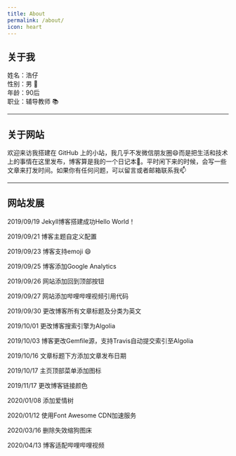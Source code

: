 ```yaml
---
title: About
permalink: /about/
icon: heart
---
```


## 关于我

姓名：浩仔    
性别：男 :boy:    
年龄：90后    
职业：辅导教师 :books:    

------------

## 关于网站

欢迎来访我搭建在 GitHub 上的小站，我几乎不发微信朋友圈:smile:而是把生活和技术上的事情在这里发布，博客算是我的一个日记本:blue_book:。平时闲下来的时候，会写一些文章来打发时间。如果你有任何问题，可以留言或者邮箱联系我:mailbox:

------------

## 网站发展


2019/09/19 Jekyll博客搭建成功Hello World！


2019/09/21 博客主题自定义配置


2019/09/23 博客支持emoji :smile:


2019/09/25 博客添加Google Analytics


2019/09/26 网站添加回到顶部按钮


2019/09/27 网站添加哔哩哔哩视频引用代码


2019/09/30 更改博客所有文章标题及分类为英文


2019/10/01 更改博客搜索引擎为Algolia


2019/10/03 博客更改Gemfile源，支持Travis自动提交索引至Algolia


2019/10/16 文章标题下方添加文章发布日期


2019/10/17 主页顶部菜单添加图标


2019/11/17 更改博客链接颜色


2020/01/08 添加爱情树


2020/01/12 使用Font Awesome CDN加速服务


2020/03/16 删除失效缩狗图床

2020/04/13 博客适配哔哩哔哩视频